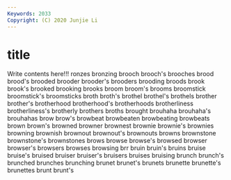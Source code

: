 ```yaml
---
Keywords: 2033
Copyright: (C) 2020 Junjie Li
---
```


# title

Write contents here!!!
ronzes 
bronzing
brooch 
brooch's 
brooches 
brood 
brood's 
brooded 
brooder 
brooder's 
brooders 
brooding
broods 
brook 
brook's 
brooked 
brooking 
brooks 
broom 
broom's 
brooms 
broomstick
broomstick's 
broomsticks 
broth 
broth's 
brothel 
brothel's 
brothels 
brother 
brother's 
brotherhood
brotherhood's 
brotherhoods 
brotherliness 
brotherliness's 
brotherly 
brothers 
broths 
brought 
brouhaha 
brouhaha's
brouhahas 
brow 
brow's 
browbeat 
browbeaten 
browbeating 
browbeats 
brown 
brown's 
browned
browner 
brownest 
brownie 
brownie's 
brownies 
browning 
brownish 
brownout 
brownout's 
brownouts
browns 
brownstone 
brownstone's 
brownstones 
brows 
browse 
browse's 
browsed 
browser 
browser's
browsers 
browses 
browsing 
brr 
bruin 
bruin's 
bruins 
bruise 
bruise's 
bruised
bruiser 
bruiser's 
bruisers 
bruises 
bruising 
brunch 
brunch's 
brunched 
brunches 
brunching
brunet 
brunet's 
brunets 
brunette 
brunette's 
brunettes 
brunt 
brunt's 
